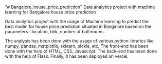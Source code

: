 "# Bangalore_house_price_prediction" 
Data analytics project with machine learning for Bangalore house price prediction

Data analytics project with the usage of Machine learning to predict the best model for house price prediction situated in Bangalore based on the parameters : location, bhk, number of bathrooms.

The analysis has been done with the usage of various python libraries like numpy, pandas, matplotlib, sklearn, pickle, etc. The front-end has been done with the help of HTML, CSS, Javascript. The back-end has been done with the help of Flask. Finally, it has been deployed on vercel.
